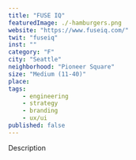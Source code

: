 ```yaml
---
title: "FUSE IQ"
featuredImage: ./-hamburgers.png
website: "https://www.fuseiq.com/"
twit: "fuseiq"
inst: ""
category: "F"
city: "Seattle"
neighborhood: "Pioneer Square"
size: "Medium (11-40)"
place: 
tags:
    - engineering
    - strategy
    - branding
    - ux/ui
published: false
---
```


Description
